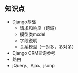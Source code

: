## 知识点

- Django基础
  - 请求和响应（跨域）
  - 模型类model
  - 字段说明
  - 关系模型（一对多，多对多）
- Django ORM查询参考
- 路由
- jQuery、Ajax、jsonp
